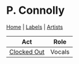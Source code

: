 # P. Connolly

[Home](../index.md) | [Labels](../labels.md) | [Artists](../artists.md)

| Act | Role |
|---|---|
| [Clocked Out](clocked-out.md) | Vocals |